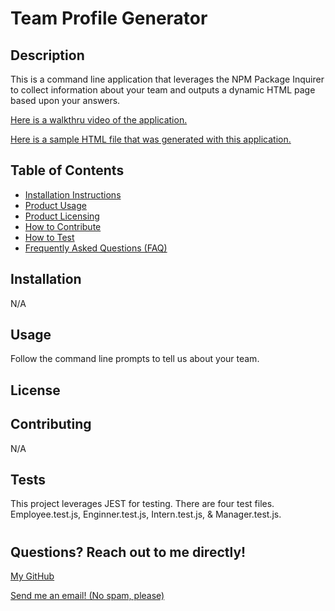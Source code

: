 # Team Profile Generator

## <h2>Description</h2>

This is a command line application that leverages the NPM Package Inquirer to collect information about your team and outputs a dynamic HTML page based upon your answers.

<a href="https://www.loom.com/share/62e46d837cf347fdbd656427bd209357">Here is a walkthru video of the application.</a>

<a href="https://mknowlton89.github.io/team-profile-generator/">Here is a sample HTML file that was generated with this application.</a>

## <h2 id="">Table of Contents</h2>

- <a href="#installation">Installation Instructions</a>
- <a href="#usage">Product Usage</a>
- <a href="#license">Product Licensing</a>
- <a href="#contributing">How to Contribute</a>
- <a href="#tests">How to Test</a>
- <a href="#questions">Frequently Asked Questions (FAQ)</a>

## <h2 id="installation">Installation</h2>

N/A

## <h2 id="usage">Usage</h2>

Follow the command line prompts to tell us about your team.

## <h2 id="license">License</h2>



## <h2 id="contributing">Contributing</h2>

N/A

## <h2 id="tests">Tests</h2>

This project leverages JEST for testing. There are four test files. Employee.test.js, Enginner.test.js, Intern.test.js, & Manager.test.js.

# <h2 id="questions">Questions? Reach out to me directly!</h2>

<a href="https://www.github.com/mknowlton89">My GitHub</a>

<a href="mailto:mknowlton89@gmail.com">Send me an email! (No spam, please)<a/>
